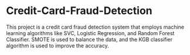 # Credit-Card-Fraud-Detection
This project is a credit card fraud detection system that employs machine learning algorithms like SVC, Logistic Regression, and Random Forest Classifier. SMOTE is used to balance the data, and the KGB classifier algorithm is used to improve the accuracy.
